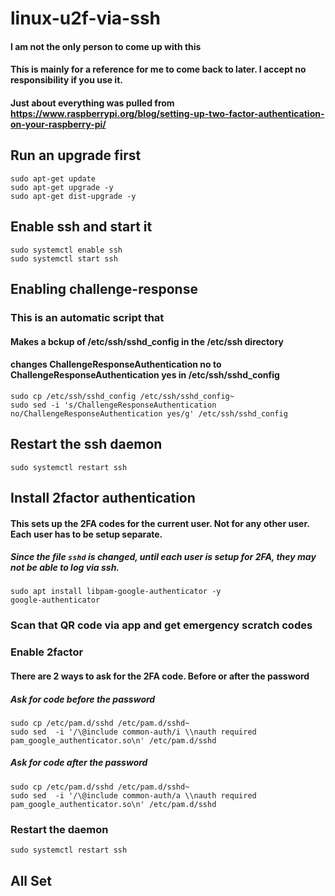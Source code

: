# linux-u2f-via-ssh
#### I am not the only person to come up with this
#### This is mainly for a reference for me to come back to later.  I accept no responsibility if you use it.
#### Just about everything was pulled from https://www.raspberrypi.org/blog/setting-up-two-factor-authentication-on-your-raspberry-pi/

## Run an upgrade first
```shell
sudo apt-get update
sudo apt-get upgrade -y
sudo apt-get dist-upgrade -y
```

## Enable ssh and start it
```shell
sudo systemctl enable ssh
sudo systemctl start ssh
```

## Enabling challenge-response
### This is an automatic script that 
#### Makes a bckup of /etc/ssh/sshd_config in the /etc/ssh directory
#### changes ChallengeResponseAuthentication no to ChallengeResponseAuthentication yes in /etc/ssh/sshd_config
```shell
sudo cp /etc/ssh/sshd_config /etc/ssh/sshd_config~
sudo sed -i 's/ChallengeResponseAuthentication no/ChallengeResponseAuthentication yes/g' /etc/ssh/sshd_config
```

## Restart the ssh daemon
```shell
sudo systemctl restart ssh
```

## Install 2factor authentication
#### This sets up the 2FA codes for the current user.  Not for any other user.  Each user has to be setup separate.  
##### Since the file `sshd` is changed, until each user is setup for 2FA, they may not be able to log via ssh.
```shell
sudo apt install libpam-google-authenticator -y
google-authenticator
```
### Scan that QR code via app and get emergency scratch codes


### Enable 2factor
#### There are 2 ways to ask for the 2FA code.  Before or after the password
##### Ask for code before the password
```shell
sudo cp /etc/pam.d/sshd /etc/pam.d/sshd~
sudo sed  -i '/\@include common-auth/i \\nauth required pam_google_authenticator.so\n' /etc/pam.d/sshd
```
##### Ask for code after the password
```shell
sudo cp /etc/pam.d/sshd /etc/pam.d/sshd~
sudo sed  -i '/\@include common-auth/a \\nauth required pam_google_authenticator.so\n' /etc/pam.d/sshd
```

### Restart the daemon
```shell
sudo systemctl restart ssh
```

## All Set
